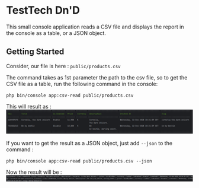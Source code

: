 # TestTech Dn'D
This small console application reads a CSV file and displays the report in the console as a table, or a JSON object.

## Getting Started
Consider, our file is here : `public/products.csv`

The command takes as 1st parameter the path to the csv file, so to get the CSV file as a table,
run the following command in the console:
````
php bin/console app:csv-read public/products.csv
````

This will result as :
![img.png](ressources/documentation/img.png)


If you want to get the result as a JSON object, just add `--json` to the command :
````
php bin/console app:csv-read public/products.csv --json
````
Now the result will be :
![img_1.png](ressources/documentation/img_1.png)